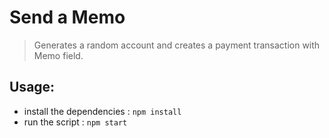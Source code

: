 # Send a Memo

> Generates a random account and creates a payment transaction with Memo field.

## Usage:

- install the dependencies : `npm install`
- run the script : `npm start`
